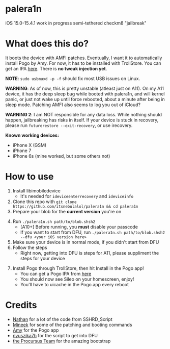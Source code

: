 # palera1n
iOS 15.0-15.4.1 work in progress semi-tethered checkm8 "jailbreak"

# What does this do?
It boots the device with AMFI patches. Eventually, I want it to automatically install Pogo by Amy. For now, it has to be installed with TrollStore. You can get an IPA [here](https://nightly.link/elihwyma/Pogo/workflows/build/main/Pogo.zip). There is **no tweak injection yet**.

**NOTE**: `sudo usbmuxd -p -f` should fix most USB issues on Linux.

**WARNING**: As of now, this is pretty unstable (atleast just on A11). On my A11 device, it has the deep sleep bug while booted with palera1n, and will kernel panic, or just not wake up until force rebooted, about a minute after being in sleep mode. Patching AMFI also seems to log you out of iCloud?

**WARNING 2**: I am NOT responsible for any data loss. While nothing should happen, jailbreaking has risks in itself. If your device is stuck in recovery, please run `futurerestore --exit-recovery`, or use irecovery.

**Known working devices:**
- iPhone X (GSM)
- iPhone 7
- iPhone 6s (mine worked, but some others not)

# How to use
1. Install libimobiledevice
    - It's needed for `ideviceenterrecovery` and `ideviceinfo`
2. Clone this repo with `git clone https://github.com/itsnebulalol/palera1n && cd palera1n`
3. Prepare your blob for the **current version** you're on
<!-- 4. Run `./palera1n.sh path/to/blob.shsh2 install`
    - \[A10+\] Before running, you **must** disable your passcode
    - If you want to start from DFU, run `./palera1n.sh path/to/blob.shsh2 --dfu <your iOS version here> install` -->
4. Run `./palera1n.sh path/to/blob.shsh2`
    - \[A10+\] Before running, you **must** disable your passcode
    - If you want to start from DFU, run `./palera1n.sh path/to/blob.shsh2 --dfu <your iOS version here>`
5. Make sure your device is in normal mode, if you didn't start from DFU
6. Follow the steps
    - Right now, getting into DFU is steps for A11, please suppliment the steps for your device
<!-- 7. Once your device reboots, run the script again, but without `install` -->
7. Install Pogo through TrollStore, then hit Install in the Pogo app!
    - You can get a Pogo IPA from [here](https://nightly.link/elihwyma/Pogo/workflows/build/main/Pogo.zip)
    - You should now see Sileo on your homescreen, enjoy!
    - You'll have to uicache in the Pogo app every reboot

# Credits
- [Nathan](https://github.com/verygenericname) for a lot of the code from SSHRD_Script
- [Mineek](https://github.com/mineek) for some of the patching and booting commands
- [Amy](https://github.com/elihwyma) for the Pogo app
- [nyuszika7h](https://github.com/nyuszika7h) for the script to get into DFU
- [the Procursus Team](https://github.com/ProcursusTeam) for the amazing bootstrap
